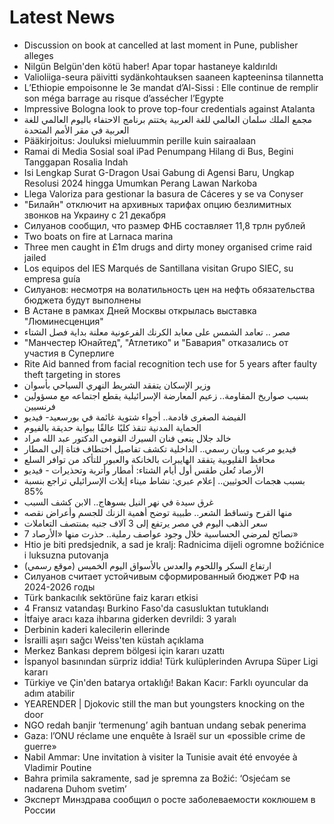 # Latest News
-  Discussion on book at cancelled at last moment in Pune, publisher alleges
-  Nilgün Belgün'den kötü haber! Apar topar hastaneye kaldırıldı
-  Valioliiga-seura päivitti sydänkohtauksen saaneen kapteeninsa tilannetta
-  L’Ethiopie empoisonne le 3e mandat d’Al-Sissi : Elle continue de remplir son méga barrage au risque d’assécher l’Egypte
-  Impressive Bologna look to prove top-four credentials against Atalanta
-  مجمع الملك سلمان العالمي للغة العربية يختتم برنامج الاحتفاء باليوم العالمي للغة العربية في مقر الأمم المتحدة
-  Pääkirjoitus: Jouluksi mieluummin perille kuin sairaalaan
-  Ramai di Media Sosial soal iPad Penumpang Hilang di Bus, Begini Tanggapan Rosalia Indah
-  Isi Lengkap Surat G-Dragon Usai Gabung di Agensi Baru, Ungkap Resolusi 2024 hingga Umumkan Perang Lawan Narkoba
-  Llega Valoriza para gestionar la basura de Cáceres y se va Conyser
-  "Билайн" отключит на архивных тарифах опцию безлимитных звонков на Украину с 21 декабря
-  Силуанов сообщил, что размер ФНБ составляет 11,8 трлн рублей
-  Two boats on fire at Larnaca marina
-  Three men caught in £1m drugs and dirty money organised crime raid jailed
-  Los equipos del IES Marqués de Santillana visitan Grupo SIEC, su empresa guía
-  Силуанов: несмотря на волатильность цен на нефть обязательства бюджета будут выполнены
-  В Астане в рамках Дней Москвы открылась выставка "Люминесценция"
-  مصر .. تعامد الشمس على معابد الكرنك الفرعونية معلنة بداية فصل الشتاء
-  "Манчестер Юнайтед", "Атлетико" и "Бавария" отказались от участия в Суперлиге
-  Rite Aid banned from facial recognition tech use for 5 years after faulty theft targeting in stores
-  وزير الإسكان يتفقد الشريط النهري السياحي بأسوان
-  بسبب صواريخ المقاومة.. زعيم المعارضة الإسرائيلية يقطع اجتماعه مع مسؤولين فرنسيين
-  الفيضة الصغرى قادمة.. أجواء شتوية غائمة في بورسعيد- فيديو
-  الحماية المدنية تنقذ كلبًا عالقًا ببوابة حديقة بالفيوم
-  خالد جلال ينعى فنان السيرك القومي الدكتور عبد الله مراد
-  فيديو مرعب وبيان رسمي.. الداخلية تكشف تفاصيل اختطاف فتاة إلى المطار
-  محافظ القليوبية يتفقد الهايبرات بالخانكة والعبور للتأكد من توافر السلع
-  الأرصاد تُعلن طقس أول أيام الشتاء: أمطار وأتربة وتحذيرات - فيديو
-  بسبب هجمات الحوثيين.. إعلام عبري: نشاط ميناء إيلات الإسرائيلي تراجع بنسبة 85%
-  غرق سيدة في نهر النيل بسوهاج.. الابن كشف السبب
-  منها القرح وتساقط الشعر.. طبيبة توضح أهمية الزنك للجسم وأعراض نقصه
-  سعر الذهب اليوم في مصر يرتفع إلى 3 آلاف جنيه بمنتصف التعاملات
-  7 نصائح لمرضي الحساسية خلال وجود عواصف رملية.. حذرت منها «الأرصاد»
-  Htio je biti predsjednik, a sad je kralj: Radnicima dijeli ogromne božićnice i luksuzna putovanja
-  ارتفاع السكر واللحوم والعدس بالأسواق اليوم الخميس (موقع رسمي)
-  Силуанов считает устойчивым сформированный бюджет РФ на 2024-2026 годы
-  Türk bankacılık sektörüne faiz kararı etkisi
-  4 Fransız vatandaşı Burkino Faso'da casusluktan tutuklandı
-  İtfaiye aracı kaza ihbarına giderken devrildi: 3 yaralı
-  Derbinin kaderi kalecilerin ellerinde
-  İsrailli aşırı sağcı Weiss'ten küstah açıklama
-  Merkez Bankası deprem bölgesi için kararı uzattı
-  İspanyol basınından sürpriz iddia! Türk kulüplerinden Avrupa Süper Ligi kararı
-  Türkiye ve Çin'den batarya ortaklığı! Bakan Kacır: Farklı oyuncular da adım atabilir
-  YEARENDER | Djokovic still the man but youngsters knocking on the door
-  NGO redah banjir ‘termenung’ agih bantuan undang sebak penerima
-  Gaza: l’ONU réclame une enquête à Israël sur un «possible crime de guerre»
-  Nabil Ammar: Une invitation à visiter la Tunisie avait été envoyée à Vladimir Poutine
-  Bahra primila sakramente, sad je spremna za Božić: ‘Osjećam se nadarena Duhom svetim’
-  Эксперт Минздрава сообщил о росте заболеваемости коклюшем в России
